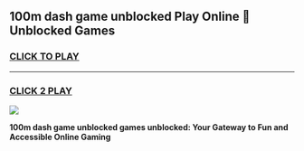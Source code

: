 
## 100m dash game unblocked Play Online 👋 Unblocked Games
<h3>
<a href="https://premium.freeplayer.one?title=100m_dash_game_unblocked&ref=19F">CLICK TO PLAY</a></h3>
<hr>

<h3>
<a href="https://premium.freeplayer.one?title=100m_dash_game_unblocked&ref=19F">CLICK 2 PLAY</a>
  
</h3>

<a href="https://premium.freeplayer.one?title=100m_dash_game_unblocked&ref=19F"><img src="https://clearcache.store/games.png"></a>


**100m dash game unblocked games unblocked: Your Gateway to Fun and Accessible Online Gaming**
